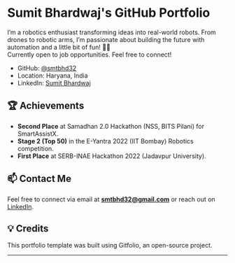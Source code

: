# Sumit Bhardwaj's GitHub Portfolio

I’m a robotics enthusiast transforming ideas into real-world robots. From drones to robotic arms, I’m passionate about building the future with automation and a little bit of fun! 🚀🤖  
Currently open to job opportunities. Feel free to connect!

- GitHub: [@smtbhd32](https://github.com/smtbhd32)
- Location: Haryana, India
- LinkedIn: [Sumit Bhardwaj](https://www.linkedin.com/in/smtbhd32/)


## 🏆 Achievements
- **Second Place** at Samadhan 2.0 Hackathon (NSS, BITS Pilani) for SmartAssistX.
- **Stage 2 (Top 50)** in the E-Yantra 2022 (IIT Bombay) Robotics competition.
- **First Place** at SERB-INAE Hackathon 2022 (Jadavpur University).

## 📫 Contact Me
Feel free to connect via email at **[smtbhd32@gmail.com](mailto:smtbhd32@gmail.com)** or reach out on [LinkedIn](https://www.linkedin.com/in/smtbhd32/).

## 💡 Credits
This portfolio template was built using Gitfolio, an open-source project.

---


